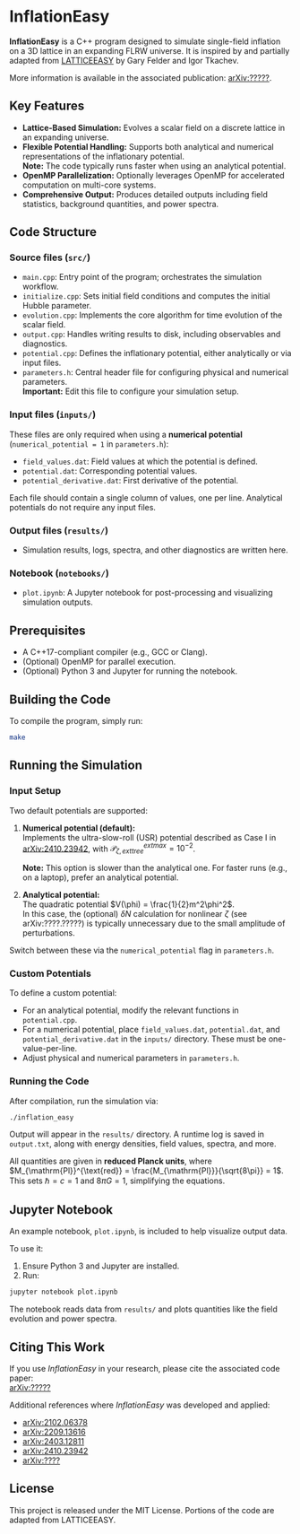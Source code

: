 
# InflationEasy

**InflationEasy** is a C++ program designed to simulate single-field inflation on a 3D lattice in an expanding FLRW universe. It is inspired by and partially adapted from [LATTICEEASY](http://www.felderbooks.com/latticeeasy/) by Gary Felder and Igor Tkachev.

More information is available in the associated publication: [arXiv:?????](https://arxiv.org/abs/????).

## Key Features

- **Lattice-Based Simulation:** Evolves a scalar field on a discrete lattice in an expanding universe.
- **Flexible Potential Handling:** Supports both analytical and numerical representations of the inflationary potential.  
  **Note:** The code typically runs faster when using an analytical potential.
- **OpenMP Parallelization:** Optionally leverages OpenMP for accelerated computation on multi-core systems.
- **Comprehensive Output:** Produces detailed outputs including field statistics, background quantities, and power spectra.

## Code Structure

### Source files (`src/`)
- `main.cpp`: Entry point of the program; orchestrates the simulation workflow.
- `initialize.cpp`: Sets initial field conditions and computes the initial Hubble parameter.
- `evolution.cpp`: Implements the core algorithm for time evolution of the scalar field.
- `output.cpp`: Handles writing results to disk, including observables and diagnostics.
- `potential.cpp`: Defines the inflationary potential, either analytically or via input files.
- `parameters.h`: Central header file for configuring physical and numerical parameters.  
  **Important:** Edit this file to configure your simulation setup.

### Input files (`inputs/`)
These files are only required when using a **numerical potential** (`numerical_potential = 1` in `parameters.h`):

- `field_values.dat`: Field values at which the potential is defined.
- `potential.dat`: Corresponding potential values.
- `potential_derivative.dat`: First derivative of the potential.

Each file should contain a single column of values, one per line. Analytical potentials do not require any input files.

### Output files (`results/`)
- Simulation results, logs, spectra, and other diagnostics are written here.

### Notebook (`notebooks/`)
- `plot.ipynb`: A Jupyter notebook for post-processing and visualizing simulation outputs.

## Prerequisites

- A C++17-compliant compiler (e.g., GCC or Clang).
- (Optional) OpenMP for parallel execution.
- (Optional) Python 3 and Jupyter for running the notebook.

## Building the Code

To compile the program, simply run:

```bash
make
```

## Running the Simulation

### Input Setup

Two default potentials are supported:

1. **Numerical potential (default):**  
   Implements the ultra-slow-roll (USR) potential described as Case I in [arXiv:2410.23942](https://arxiv.org/abs/2410.23942), with $\mathcal{P}_{\zeta,	ext{tree}}^{	ext{max}} = 10^{-2}$.

   **Note:** This option is slower than the analytical one. For faster runs (e.g., on a laptop), prefer an analytical potential.

2. **Analytical potential:**  
   The quadratic potential $V(\phi) = \frac{1}{2}m^2\phi^2$.  
   In this case, the (optional) $\delta N$ calculation for nonlinear $\zeta$ (see arXiv:????.?????) is typically unnecessary due to the small amplitude of perturbations.

Switch between these via the `numerical_potential` flag in `parameters.h`.

### Custom Potentials

To define a custom potential:

- For an analytical potential, modify the relevant functions in `potential.cpp`.
- For a numerical potential, place `field_values.dat`, `potential.dat`, and `potential_derivative.dat` in the `inputs/` directory. These must be one-value-per-line.
- Adjust physical and numerical parameters in `parameters.h`.

### Running the Code

After compilation, run the simulation via:

```bash
./inflation_easy
```

Output will appear in the `results/` directory. A runtime log is saved in `output.txt`, along with energy densities, field values, spectra, and more.

All quantities are given in **reduced Planck units**, where $M_{\mathrm{Pl}}^{\text{red}} = \frac{M_{\mathrm{Pl}}}{\sqrt{8\pi}} = 1$. This sets $\hbar = c = 1$ and $8\pi G = 1$, simplifying the equations.

## Jupyter Notebook

An example notebook, `plot.ipynb`, is included to help visualize output data.

To use it:

1. Ensure Python 3 and Jupyter are installed.
2. Run:

```bash
jupyter notebook plot.ipynb
```

The notebook reads data from `results/` and plots quantities like the field evolution and power spectra.

## Citing This Work

If you use *InflationEasy* in your research, please cite the associated code paper:  
[arXiv:?????](https://arxiv.org/abs/????)

Additional references where *InflationEasy* was developed and applied:

- [arXiv:2102.06378](https://arxiv.org/abs/2102.06378)
- [arXiv:2209.13616](https://arxiv.org/abs/2209.13616)
- [arXiv:2403.12811](https://arxiv.org/abs/2403.12811)
- [arXiv:2410.23942](https://arxiv.org/abs/2410.23942)
- [arXiv:????](https://arxiv.org/abs/????)

## License

This project is released under the MIT License. Portions of the code are adapted from LATTICEEASY.
